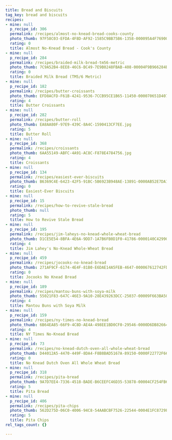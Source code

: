 ```yaml
---
title: Bread and Biscuits
tag_key: bread and biscuits
recipes:
- mine: null
  p_recipe_id: 306
  permalink: /recipes/almost-no-knead-bread-cooks-county
  photo_thumb: 97F58C03-EFDA-4F8D-AF92-1585C9BB75B6-1358-000095A4F7690048.jpg
  rating: 0
  title: Almost No-Knead Bread - Cook's County
- mine: null
  p_recipe_id: 284
  permalink: /recipes/braided-milk-bread-tm56-metric
  photo_thumb: 7C9A52B4-8EE8-46C6-BC49-7E9B0248FBAB-408-00004F9B966284B8.jpg
  rating: 0
  title: Braided Milk Bread (TM5/6 Metric)
- mine: null
  p_recipe_id: 182
  permalink: /recipes/butter-croissants
  photo_thumb: EFD8ACFD-F61B-4241-9536-7CCB95CE1B65-11450-000070651D407E63.jpg
  rating: 4
  title: Butter Croissants
- mine: null
  p_recipe_id: 282
  permalink: /recipes/butter-roll
  photo_thumb: EA8AA80F-97E9-439C-8A4C-1590413CF7EE.jpg
  rating: 5
  title: Butter Roll
- mine: null
  p_recipe_id: 368
  permalink: /recipes/croissants
  photo_thumb: 6AA55149-ABFC-4A91-AC8C-F878E4784756.jpg
  rating: 4
  title: Croissants
- mine: null
  p_recipe_id: 134
  permalink: /recipes/easiest-ever-biscuits
  photo_thumb: B6369C4E-6423-42F5-91BC-5B6923B948AE-13891-0000AB52E7DA1B9E.jpg
  rating: 0
  title: Easiest-Ever Biscuits
- mine: null
  p_recipe_id: 15
  permalink: /recipes/how-to-revive-stale-bread
  photo_thumb: null
  rating: 5
  title: How to Revive Stale Bread
- mine: null
  p_recipe_id: 195
  permalink: /recipes/jim-laheys-no-knead-whole-wheat-bread
  photo_thumb: D1CE5E54-8BFA-4E6A-9DD7-1A7B6FB0D1F0-41786-0000140C4299043B.jpg
  rating: 4
  title: Jim Lahey's No-Knead Whole-Wheat Bread
- mine: null
  p_recipe_id: 459
  permalink: /recipes/jocooks-no-knead-bread
  photo_thumb: 271AF9CF-6174-4E4F-81B0-E6DAE14A5FEB-4647-000067612742FDF3.jpg
  rating: 0
  title: Jocooks No Knead Bread
- mine: null
  p_recipe_id: 189
  permalink: /recipes/mantou-buns-with-soya-milk
  photo_thumb: 55021F83-647C-46E3-9A10-28E439263DCC-25037-00009F663BA5059E.jpg
  rating: 4
  title: Mantou Buns with Soya Milk
- mine: null
  p_recipe_id: 159
  permalink: /recipes/ny-times-no-knead-bread
  photo_thumb: 6B64EA85-66F9-4C8D-AE4A-498EE1BD0CF0-29546-0000D6DB8266426E.jpg
  rating: 4
  title: NY Times No-Knead Bread
- mine: null
  p_recipe_id: 73
  permalink: /recipes/no-knead-dutch-oven-all-whole-wheat-bread
  photo_thumb: D44012A5-4470-449F-8DA4-F8B8BAD5167A-89150-0000F22772F66A3E.jpg
  rating: 0
  title: No Knead Dutch Oven All Whole Wheat Bread
- mine: null
  p_recipe_id: 318
  permalink: /recipes/pita-bread
  photo_thumb: 9A7D7EE4-7336-4518-BADE-B6CEEFC46D35-53878-00004CF254FB6333.jpg
  rating: 5
  title: Pita Bread
- mine: null
  p_recipe_id: 406
  permalink: /recipes/pita-chips
  photo_thumb: 562D275D-06C0-4006-94C8-54AABCBF7526-22544-0004E1FC8729F7B1.jpg
  rating: 5
  title: Pita Chips
rel_tags_count: {}

---
```

